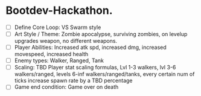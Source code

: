 # Bootdev-Hackathon.


- [ ] Define Core Loop: VS Swarm style
- [ ] Art Style / Theme: Zombie apocalypse, surviving zombies, on levelup upgrades weapon, no different weapons.
- [ ] Player Abilities: Increased atk spd, increased dmg, increased movespeed, increased health
- [ ] Enemy types: Walker, Ranged, Tank
- [ ] Scaling: TBD Player stat scaling formulas, Lvl 1-3 walkers, lvl 3-6 walkers/ranged, levels 6-inf walkers/ranged/tanks, every certain num of ticks increase spawn rate by a TBD percentage 
- [ ] Game end condition: Game over on death
